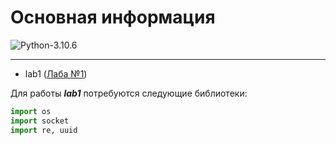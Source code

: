 # Основная информация

![Python-3.10.6](https://img.shields.io/badge/Python-v3.10.6-blue?style=for-the-badge)

---

+ lab1 ([Лаба №1](https://github.com/Dante1902/Tort-Al/tree/laba%231))

Для работы ***lab1*** потребуются следующие библиотеки: 

```python
import os
import socket
import re, uuid
```
